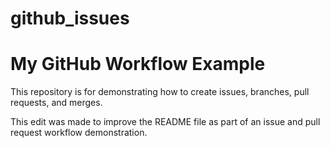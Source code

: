 # github_issues
# My GitHub Workflow Example
This repository is for demonstrating how to create issues, branches, pull requests, and merges.

This edit was made to improve the README file as part of an issue and pull request workflow demonstration.
